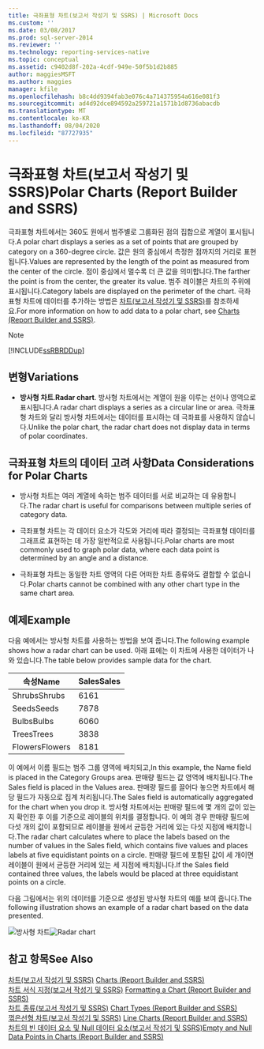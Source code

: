 ```yaml
---
title: 극좌표형 차트(보고서 작성기 및 SSRS) | Microsoft Docs
ms.custom: ''
ms.date: 03/08/2017
ms.prod: sql-server-2014
ms.reviewer: ''
ms.technology: reporting-services-native
ms.topic: conceptual
ms.assetid: c9402d8f-202a-4cdf-949e-50f5b1d2b885
author: maggiesMSFT
ms.author: maggies
manager: kfile
ms.openlocfilehash: b8c4dd9394fab3e076c4a714375954a616e081f3
ms.sourcegitcommit: ad4d92dce894592a259721a1571b1d8736abacdb
ms.translationtype: MT
ms.contentlocale: ko-KR
ms.lasthandoff: 08/04/2020
ms.locfileid: "87727935"
---
```

# <a name="polar-charts-report-builder-and-ssrs"></a><span data-ttu-id="c5669-102">극좌표형 차트(보고서 작성기 및 SSRS)</span><span class="sxs-lookup"><span data-stu-id="c5669-102">Polar Charts (Report Builder and SSRS)</span></span>
  <span data-ttu-id="c5669-103">극좌표형 차트에서는 360도 원에서 범주별로 그룹화된 점의 집합으로 계열이 표시됩니다.</span><span class="sxs-lookup"><span data-stu-id="c5669-103">A polar chart displays a series as a set of points that are grouped by category on a 360-degree circle.</span></span> <span data-ttu-id="c5669-104">값은 원의 중심에서 측정한 점까지의 거리로 표현됩니다.</span><span class="sxs-lookup"><span data-stu-id="c5669-104">Values are represented by the length of the point as measured from the center of the circle.</span></span> <span data-ttu-id="c5669-105">점이 중심에서 멀수록 더 큰 값을 의미합니다.</span><span class="sxs-lookup"><span data-stu-id="c5669-105">The farther the point is from the center, the greater its value.</span></span> <span data-ttu-id="c5669-106">범주 레이블은 차트의 주위에 표시됩니다.</span><span class="sxs-lookup"><span data-stu-id="c5669-106">Category labels are displayed on the perimeter of the chart.</span></span> <span data-ttu-id="c5669-107">극좌표형 차트에 데이터를 추가하는 방법은 [차트&#40;보고서 작성기 및 SSRS&#41;](charts-report-builder-and-ssrs.md)를 참조하세요.</span><span class="sxs-lookup"><span data-stu-id="c5669-107">For more information on how to add data to a polar chart, see [Charts &#40;Report Builder and SSRS&#41;](charts-report-builder-and-ssrs.md).</span></span>  
  
> [!NOTE]  
>  [!INCLUDE[ssRBRDDup](../../includes/ssrbrddup-md.md)]  
  
## <a name="variations"></a><span data-ttu-id="c5669-108">변형</span><span class="sxs-lookup"><span data-stu-id="c5669-108">Variations</span></span>  
  
-   <span data-ttu-id="c5669-109">**방사형 차트**.</span><span class="sxs-lookup"><span data-stu-id="c5669-109">**Radar chart**.</span></span> <span data-ttu-id="c5669-110">방사형 차트에서는 계열이 원을 이루는 선이나 영역으로 표시됩니다.</span><span class="sxs-lookup"><span data-stu-id="c5669-110">A radar chart displays a series as a circular line or area.</span></span> <span data-ttu-id="c5669-111">극좌표형 차트와 달리 방사형 차트에서는 데이터를 표시하는 데 극좌표를 사용하지 않습니다.</span><span class="sxs-lookup"><span data-stu-id="c5669-111">Unlike the polar chart, the radar chart does not display data in terms of polar coordinates.</span></span>  
  
## <a name="data-considerations-for-polar-charts"></a><span data-ttu-id="c5669-112">극좌표형 차트의 데이터 고려 사항</span><span class="sxs-lookup"><span data-stu-id="c5669-112">Data Considerations for Polar Charts</span></span>  
  
-   <span data-ttu-id="c5669-113">방사형 차트는 여러 계열에 속하는 범주 데이터를 서로 비교하는 데 유용합니다.</span><span class="sxs-lookup"><span data-stu-id="c5669-113">The radar chart is useful for comparisons between multiple series of category data.</span></span>  
  
-   <span data-ttu-id="c5669-114">극좌표형 차트는 각 데이터 요소가 각도와 거리에 따라 결정되는 극좌표형 데이터를 그래프로 표현하는 데 가장 일반적으로 사용됩니다.</span><span class="sxs-lookup"><span data-stu-id="c5669-114">Polar charts are most commonly used to graph polar data, where each data point is determined by an angle and a distance.</span></span>  
  
-   <span data-ttu-id="c5669-115">극좌표형 차트는 동일한 차트 영역의 다른 어떠한 차트 종류와도 결합할 수 없습니다.</span><span class="sxs-lookup"><span data-stu-id="c5669-115">Polar charts cannot be combined with any other chart type in the same chart area.</span></span>  
  
## <a name="example"></a><span data-ttu-id="c5669-116">예제</span><span class="sxs-lookup"><span data-stu-id="c5669-116">Example</span></span>  
 <span data-ttu-id="c5669-117">다음 예에서는 방사형 차트를 사용하는 방법을 보여 줍니다.</span><span class="sxs-lookup"><span data-stu-id="c5669-117">The following example shows how a radar chart can be used.</span></span> <span data-ttu-id="c5669-118">아래 표에는 이 차트에 사용한 데이터가 나와 있습니다.</span><span class="sxs-lookup"><span data-stu-id="c5669-118">The table below provides sample data for the chart.</span></span>  
  
|<span data-ttu-id="c5669-119">속성</span><span class="sxs-lookup"><span data-stu-id="c5669-119">Name</span></span>|<span data-ttu-id="c5669-120">Sales</span><span class="sxs-lookup"><span data-stu-id="c5669-120">Sales</span></span>|  
|----------|-----------|  
|<span data-ttu-id="c5669-121">Shrubs</span><span class="sxs-lookup"><span data-stu-id="c5669-121">Shrubs</span></span>|<span data-ttu-id="c5669-122">61</span><span class="sxs-lookup"><span data-stu-id="c5669-122">61</span></span>|  
|<span data-ttu-id="c5669-123">Seeds</span><span class="sxs-lookup"><span data-stu-id="c5669-123">Seeds</span></span>|<span data-ttu-id="c5669-124">78</span><span class="sxs-lookup"><span data-stu-id="c5669-124">78</span></span>|  
|<span data-ttu-id="c5669-125">Bulbs</span><span class="sxs-lookup"><span data-stu-id="c5669-125">Bulbs</span></span>|<span data-ttu-id="c5669-126">60</span><span class="sxs-lookup"><span data-stu-id="c5669-126">60</span></span>|  
|<span data-ttu-id="c5669-127">Trees</span><span class="sxs-lookup"><span data-stu-id="c5669-127">Trees</span></span>|<span data-ttu-id="c5669-128">38</span><span class="sxs-lookup"><span data-stu-id="c5669-128">38</span></span>|  
|<span data-ttu-id="c5669-129">Flowers</span><span class="sxs-lookup"><span data-stu-id="c5669-129">Flowers</span></span>|<span data-ttu-id="c5669-130">81</span><span class="sxs-lookup"><span data-stu-id="c5669-130">81</span></span>|  
  
 <span data-ttu-id="c5669-131">이 예에서 이름 필드는 범주 그룹 영역에 배치되고,</span><span class="sxs-lookup"><span data-stu-id="c5669-131">In this example, the Name field is placed in the Category Groups area.</span></span> <span data-ttu-id="c5669-132">판매량 필드는 값 영역에 배치됩니다.</span><span class="sxs-lookup"><span data-stu-id="c5669-132">The Sales field is placed in the Values area.</span></span> <span data-ttu-id="c5669-133">판매량 필드를 끌어다 놓으면 차트에서 해당 필드가 자동으로 집계 처리됩니다.</span><span class="sxs-lookup"><span data-stu-id="c5669-133">The Sales field is automatically aggregated for the chart when you drop it.</span></span> <span data-ttu-id="c5669-134">방사형 차트에서는 판매량 필드에 몇 개의 값이 있는지 확인한 후 이를 기준으로 레이블의 위치를 결정합니다. 이 예의 경우 판매량 필드에 다섯 개의 값이 포함되므로 레이블을 원에서 균등한 거리에 있는 다섯 지점에 배치합니다.</span><span class="sxs-lookup"><span data-stu-id="c5669-134">The radar chart calculates where to place the labels based on the number of values in the Sales field, which contains five values and places labels at five equidistant points on a circle.</span></span> <span data-ttu-id="c5669-135">판매량 필드에 포함된 값이 세 개이면 레이블이 원에서 균등한 거리에 있는 세 지점에 배치됩니다.</span><span class="sxs-lookup"><span data-stu-id="c5669-135">If the Sales field contained three values, the labels would be placed at three equidistant points on a circle.</span></span>  
  
 <span data-ttu-id="c5669-136">다음 그림에서는 위의 데이터를 기준으로 생성된 방사형 차트의 예를 보여 줍니다.</span><span class="sxs-lookup"><span data-stu-id="c5669-136">The following illustration shows an example of a radar chart based on the data presented.</span></span>  
  
 <span data-ttu-id="c5669-137">![방사형 차트](../media/rs-radarchart.gif "방사형 차트")</span><span class="sxs-lookup"><span data-stu-id="c5669-137">![Radar chart](../media/rs-radarchart.gif "Radar chart")</span></span>  
  
## <a name="see-also"></a><span data-ttu-id="c5669-138">참고 항목</span><span class="sxs-lookup"><span data-stu-id="c5669-138">See Also</span></span>  
 <span data-ttu-id="c5669-139">[차트&#40;보고서 작성기 및 SSRS&#41;](charts-report-builder-and-ssrs.md) </span><span class="sxs-lookup"><span data-stu-id="c5669-139">[Charts &#40;Report Builder and SSRS&#41;](charts-report-builder-and-ssrs.md) </span></span>  
 <span data-ttu-id="c5669-140">[차트 서식 지정&#40;보고서 작성기 및 SSRS&#41;](formatting-a-chart-report-builder-and-ssrs.md) </span><span class="sxs-lookup"><span data-stu-id="c5669-140">[Formatting a Chart &#40;Report Builder and SSRS&#41;](formatting-a-chart-report-builder-and-ssrs.md) </span></span>  
 <span data-ttu-id="c5669-141">[차트 종류&#40;보고서 작성기 및 SSRS&#41;](chart-types-report-builder-and-ssrs.md) </span><span class="sxs-lookup"><span data-stu-id="c5669-141">[Chart Types &#40;Report Builder and SSRS&#41;](chart-types-report-builder-and-ssrs.md) </span></span>  
 <span data-ttu-id="c5669-142">[꺾은선형 차트&#40;보고서 작성기 및 SSRS&#41;](line-charts-report-builder-and-ssrs.md) </span><span class="sxs-lookup"><span data-stu-id="c5669-142">[Line Charts &#40;Report Builder and SSRS&#41;](line-charts-report-builder-and-ssrs.md) </span></span>  
 [<span data-ttu-id="c5669-143">차트의 빈 데이터 요소 및 Null 데이터 요소&#40;보고서 작성기 및 SSRS&#41;</span><span class="sxs-lookup"><span data-stu-id="c5669-143">Empty and Null Data Points in Charts &#40;Report Builder and SSRS&#41;</span></span>](empty-and-null-data-points-in-charts-report-builder-and-ssrs.md)  
  
  
